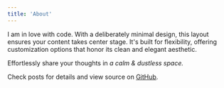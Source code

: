 ```yaml
---
title: 'About'
---
```


<!--
This content will be displayed at the top of the index page.
You can leave this empty if you don’t want to show any content.
-->

I am in love with code. With a deliberately minimal design, this layout ensures your content takes center stage. It's built for flexibility, offering customization options that honor its clean and elegant aesthetic.

Effortlessly share your thoughts in _a calm & dustless space._

Check posts for details and view source on [GitHub](https://github.com/the3ash/astro-chiri).
